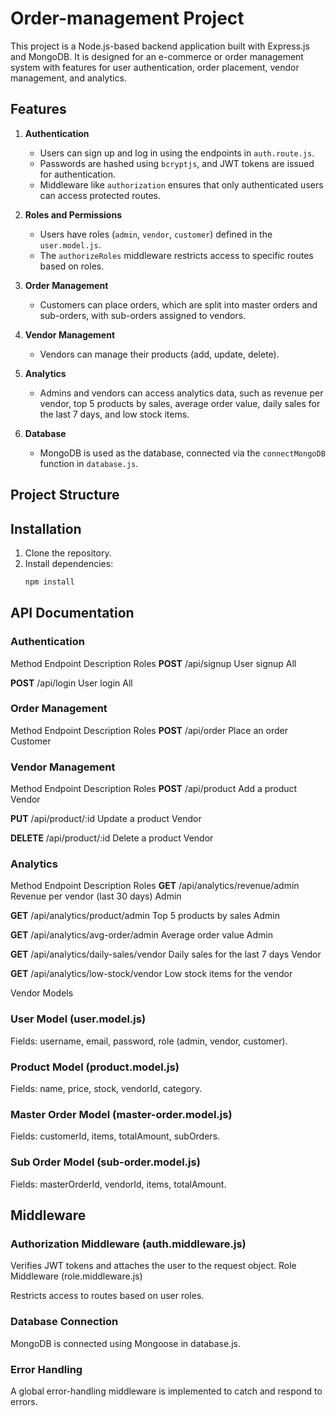 # Order-management Project

This project is a Node.js-based backend application built with Express.js and MongoDB. It is designed for an e-commerce or order management system with features for user authentication, order placement, vendor management, and analytics.

## Features

1. **Authentication**
   - Users can sign up and log in using the endpoints in `auth.route.js`.
   - Passwords are hashed using `bcryptjs`, and JWT tokens are issued for authentication.
   - Middleware like `authorization` ensures that only authenticated users can access protected routes.

2. **Roles and Permissions**
   - Users have roles (`admin`, `vendor`, `customer`) defined in the `user.model.js`.
   - The `authorizeRoles` middleware restricts access to specific routes based on roles.

3. **Order Management**
   - Customers can place orders, which are split into master orders and sub-orders, with sub-orders assigned to vendors.

4. **Vendor Management**
   - Vendors can manage their products (add, update, delete).

5. **Analytics**
   - Admins and vendors can access analytics data, such as revenue per vendor, top 5 products by sales, average order value, daily sales for the last 7 days, and low stock items.

6. **Database**
   - MongoDB is used as the database, connected via the `connectMongoDB` function in `database.js`.

## Project Structure


## Installation

1. Clone the repository.
2. Install dependencies:
   ```bash
   npm install

## API Documentation

### Authentication

Method	Endpoint	Description	Roles
**POST**	/api/signup	User signup	All

**POST**	/api/login	User login	All

### Order Management

Method	Endpoint	Description	Roles
**POST**	/api/order	Place an order	Customer

### Vendor Management

Method	Endpoint	Description	Roles
**POST**	/api/product	Add a product	Vendor

**PUT**	/api/product/:id	Update a product	Vendor

**DELETE**	/api/product/:id	Delete a product	Vendor

### Analytics
Method	Endpoint	Description	Roles
**GET**	/api/analytics/revenue/admin	Revenue per vendor (last 30 days)	Admin

**GET**	/api/analytics/product/admin	Top 5 products by sales	Admin

**GET**	/api/analytics/avg-order/admin	Average order value	Admin

**GET**	/api/analytics/daily-sales/vendor	Daily sales for the last 7 days	Vendor

**GET**	/api/analytics/low-stock/vendor	Low stock items for the vendor	

Vendor Models
### User Model (user.model.js)
Fields: username, email, password, role (admin, vendor, customer).

### Product Model (product.model.js)
Fields: name, price, stock, vendorId, category.

### Master Order Model (master-order.model.js)
Fields: customerId, items, totalAmount, subOrders.

### Sub Order Model (sub-order.model.js)
Fields: masterOrderId, vendorId, items, totalAmount.

## Middleware
### Authorization Middleware (auth.middleware.js)

Verifies JWT tokens and attaches the user to the request object.
Role Middleware (role.middleware.js)

Restricts access to routes based on user roles.
### Database Connection
MongoDB is connected using Mongoose in database.js.

### Error Handling
A global error-handling middleware is implemented to catch and respond to errors.

